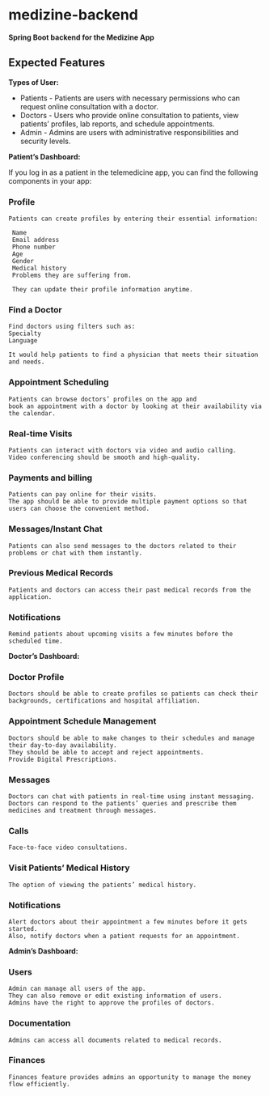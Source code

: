 # medizine-backend
**Spring Boot backend for the Medizine App**

## **Expected Features**


**Types of User:**

* Patients - Patients are users with necessary permissions who can request online consultation with a doctor.
* Doctors - Users who provide online consultation to patients, view patients’ profiles, lab reports, and schedule appointments.
* Admin - Admins are users with administrative responsibilities and security levels.


**Patient’s Dashboard:**

 If you log in as a patient in the telemedicine app, you can find the following components in your app:

### Profile 

	Patients can create profiles by entering their essential information:
 
	 Name
	 Email address
	 Phone number
	 Age 
	 Gender
	 Medical history
	 Problems they are suffering from.
 
	 They can update their profile information anytime.

### Find a Doctor

	Find doctors using filters such as:
	Specialty
	Language 
	
	It would help patients to find a physician that meets their situation and needs.

### Appointment Scheduling

 	Patients can browse doctors’ profiles on the app and 
 	book an appointment with a doctor by looking at their availability via the calendar.

### Real-time Visits

 	Patients can interact with doctors via video and audio calling. 
	Video conferencing should be smooth and high-quality.

### Payments and billing

	Patients can pay online for their visits. 
	The app should be able to provide multiple payment options so that users can choose the convenient method.

### Messages/Instant Chat

	Patients can also send messages to the doctors related to their problems or chat with them instantly.

### Previous Medical Records

	Patients and doctors can access their past medical records from the application. 


### Notifications
	Remind patients about upcoming visits a few minutes before the scheduled time.
 

**Doctor’s Dashboard:**

### Doctor Profile

	Doctors should be able to create profiles so patients can check their backgrounds, certifications and hospital affiliation.

### Appointment Schedule Management

	Doctors should be able to make changes to their schedules and manage their day-to-day availability. 
	They should be able to accept and reject appointments.
	Provide Digital Prescriptions. 

### Messages

	Doctors can chat with patients in real-time using instant messaging. 
	Doctors can respond to the patients’ queries and prescribe them medicines and treatment through messages.

### Calls

	Face-to-face video consultations. 

### Visit Patients’ Medical History

	The option of viewing the patients’ medical history.

### Notifications

	Alert doctors about their appointment a few minutes before it gets started. 
	Also, notify doctors when a patient requests for an appointment.
 

**Admin’s Dashboard:**


 
### Users

	Admin can manage all users of the app. 
	They can also remove or edit existing information of users.
	Admins have the right to approve the profiles of doctors.

### Documentation

	Admins can access all documents related to medical records.

### Finances  

	Finances feature provides admins an opportunity to manage the money flow efficiently.

